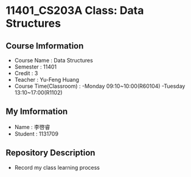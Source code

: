 # 11401_CS203A Class: Data Structures
## Course Imformation
- Course Name : Data Structures
- Semester : 11401
- Credit : 3
- Teacher : Yu-Feng Huang
- Course Time(Classroom) :
  -Monday 09:10~10:00(R60104)
  -Tuesday 13:10~17:00(R1102)
## My Imformation
- Name : 李啓睿
- Student : 1131709
## Repository Description
- Record my class learning process
